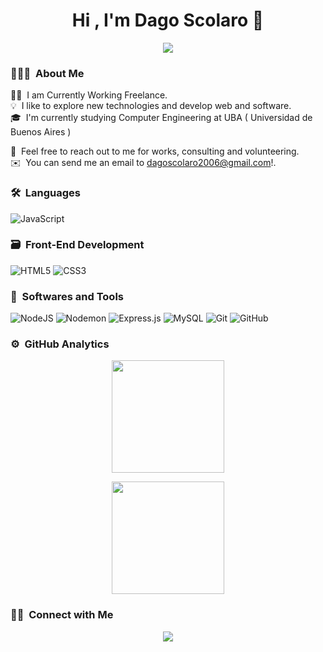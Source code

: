 
<h1 align="center"><b>Hi , I'm Dago Scolaro 👋</b></h1>
<!--  -->

<p align="center">
	<a href="https://github.com/Bouaskaoun">
		<img src="https://readme-typing-svg.herokuapp.com?lines=Computer+Engineering+Student;Full+Stack+Web+Developer;Freelancer;Always%20learning%20new%20things&center=true&width=380&height=45">
	</a>
</p>


### 👨🏻‍💻 &nbsp;About Me

👨‍💻 &nbsp;I am Currently Working Freelance.\
💡 &nbsp;I like to explore new technologies and develop web and software.\
🎓 &nbsp;I'm currently studying Computer Engineering at UBA ( Universidad de Buenos Aires ) 

💬 &nbsp;Feel free to reach out to me for works, consulting and volunteering.\
✉️ &nbsp;You can send me an email to dagoscolaro2006@gmail.com!. 


### 🛠 &nbsp;Languages

![JavaScript](https://img.shields.io/badge/javascript-%23323330.svg?style=for-the-badge&logo=javascript&logoColor=%23F7DF1E)




### 🗃 &nbsp;Front-End Development

![HTML5](https://img.shields.io/badge/html5-%23E34F26.svg?style=for-the-badge&logo=html5&logoColor=white)
![CSS3](https://img.shields.io/badge/css3-%231572B6.svg?style=for-the-badge&logo=css3&logoColor=white)

### 🧰 &nbsp;Softwares and Tools

![NodeJS](https://img.shields.io/badge/node.js-6DA55F?style=for-the-badge&logo=node.js&logoColor=white)
![Nodemon](https://img.shields.io/badge/NODEMON-%23323330.svg?style=for-the-badge&logo=nodemon&logoColor=%BBDEAD)
![Express.js](https://img.shields.io/badge/express.js-%23404d59.svg?style=for-the-badge&logo=express&logoColor=%2361DAFB)
![MySQL](https://img.shields.io/badge/MySQL-73618F?style=for-the-badge&logo=mysql&logoColor=white)
![Git](https://img.shields.io/badge/git-%23F05033.svg?style=for-the-badge&logo=git&logoColor=white)
![GitHub](https://img.shields.io/badge/github-%23121011.svg?style=for-the-badge&logo=github&logoColor=white)


### ⚙️ &nbsp;GitHub Analytics

<p align="center">
  <a href="https://github.com/dagoscolarodev">
    <img height="180em" src="https://github-readme-stats-eight-theta.vercel.app/api?username=dagoscolarodev&show_icons=true&theme=algolia&include_all_commits=true&count_private=true"/>
  </a>
</p>

<p align="center">
  <img height="180em" src="https://github-readme-streak-stats.herokuapp.com/?user=dagoscolarodev&theme=dark&hide_border=true"/>
</p>

### 🤝🏻 &nbsp;Connect with Me
<p align="center">
<a href="mailto:dagoscolaro2006@gmail.com"><img src="https://img.shields.io/badge/dagoscolaro2006@gmail.com-D14836?style=for-the-badge&logo=gmail&logoColor=white"/></a>
</p>

